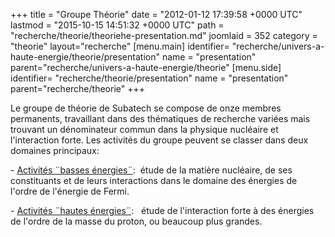 +++
title = "Groupe Théorie"
date = "2012-01-12 17:39:58 +0000 UTC"
lastmod = "2015-10-15 14:51:32 +0000 UTC"
path = "recherche/theorie/theoriehe-presentation.md"
joomlaid = 352
category = "theorie"
layout="recherche"
[menu.main]
  identifier= "recherche/univers-a-haute-energie/theorie/presentation"
  name = "presentation"
  parent="recherche/univers-a-haute-energie/theorie"
[menu.side]
  identifier= "recherche/theorie/presentation"
  name = "presentation"
  parent="recherche/theorie"
+++
<p>Le groupe de théorie de Subatech se compose de onze membres permanents, travaillant dans des thématiques de recherche variées mais trouvant un dénominateur commun dans la physique nucléaire et l'interaction forte. Les activités du groupe peuvent se classer dans deux domaines principaux:</p>
<p>- <a href="recherche/theorie/theoriebe-presentation.md">Activités ¨basses énergies¨</a>:  étude de la matière nucléaire, de ses constituants et de leurs interactions dans le domaine des énergies de l'ordre de l'énergie de Fermi.</p>
<p>- <a href="recherche/theorie/sous-groupe-hautes-energies.md">Activités ¨hautes énergies¨</a>:   étude de l'interaction forte à des énergies de l'ordre de la masse du proton, ou beaucoup plus grandes.</p>
<p> </p>
<p> </p>
<p></p>